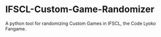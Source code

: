 # IFSCL-Custom-Game-Randomizer
A python tool for randomizing Custom Games in IFSCL, the Code Lyoko Fangame.
